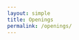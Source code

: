 ```yaml
---
layout: simple
title: Openings
permalink: /openings/
---
```


<!-- <h2 style="margin: 60px 0px 10px;">Openings</h2> -->
